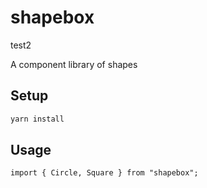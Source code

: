# shapebox
test2

A component library of shapes

## Setup

```sh
yarn install
```

## Usage

```tsx
import { Circle, Square } from "shapebox";
```
